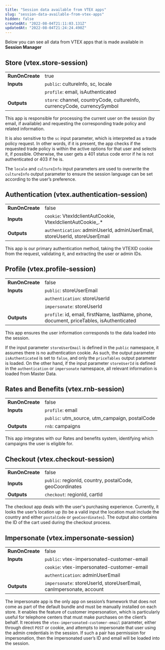 ```yaml
---
title: "Session data available from VTEX apps"
slug: "session-data-available-from-vtex-apps"
hidden: false
createdAt: "2022-08-04T21:11:03.131Z"
updatedAt: "2022-08-04T21:24:24.490Z"
---
```

Below you can see all data from VTEX apps that is made available in **Session Manager**

## Store (vtex.store-session)

|     |     |
| --- | --- |
| **RunOnCreate** | true |
| **Inputs**        | `public`: cultureInfo, sc, locale |
|                   | `profile`: email, isAuthenticated |
| **Outputs**       | `store`: channel, countryCode, cultureInfo, currencyCode, currencySymbol |

This app is responsible for processing the current user on the session (by email, if available) and requesting the corresponding trade policy and related information. 

It is also sensitive to the `sc` input parameter, which is interpreted as a trade policy request. In other words, if it is present, the app checks if the requested trade policy is within the active options for that user and selects it, if possible. Otherwise, the user gets a 401 status code error if he is not authenticated or 403 if he is. 

The `locale` and `cultureInfo` input parameters are used to overwrite the `cultureInfo` output parameter to ensure the session language can be set according to the user’s preference.

## Authentication (vtex.authentication-session)

|     |     |
| --- | --- |
| **RunOnCreate** | false |
| **Inputs**        | `cookie`: VtexIdclientAutCookie, VtexIdclientAutCookie_.* |
| **Outputs**       | `authentication`: adminUserId, adminUserEmail, storeUserId, storeUserEmail |

This app is our primary authentication method, taking the VTEXID cookie from the request, validating it, and extracting the user or admin IDs.

## Profile (vtex.profile-session)

|     |     |
| --- | --- |
| **RunOnCreate** | false |
| **Inputs**        | `public`: storeUserEmail |
|                   | `authentication`: storeUserId |
|                   | `impersonate`: storeUserId |
| **Outputs**       | `profile`: id, email, firstName, lastName, phone, document, priceTables, isAuthenticated |

This app ensures the user information corresponds to the data loaded into the session. 

If the input parameter `storeUserEmail` is defined in the `public` namespace, it assumes there is no authentication cookie. As such, the output parameter `isAuthenticated` is set to `false`, and only the `priceTables` output parameter is loaded. On the other hand, if the input parameter `storeUserId` is defined in the `authentication` or `impersonate` namespace, all relevant information is loaded from Master Data.

## Rates and Benefits (vtex.rnb-session)

|     |     |
| --- | --- |
| **RunOnCreate** | false |
| **Inputs**        | `profile`: email |
|                   | `public`: utm_source, utm_campaign, postalCode |
| **Outputs**       | `rnb`: campaigns |

This app integrates with our Rates and benefits system, identifying which campaigns the user is eligible for.

## Checkout (vtex.checkout-session)

|     |     |
| --- | --- |
| **RunOnCreate** | false |
| **Inputs**        | `public`: regionId, country, postalCode, geoCoordinates |
| **Outputs**       | `checkout`: regionId, cartId |

The checkout app deals with the user's purchasing experience. Currently, it looks the user’s location up (to be a valid input the location must include the country and either `postalCode` or `geoCoordinates`). The output also contains the ID of the cart used during the checkout process.

## Impersonate (vtex.impersonate-session)

|     |     |
| --- | --- |
| **RunOnCreate** | false |
| **Inputs**        | `public`: vtex-impersonated-customer-email |
|                   | `cookie`: vtex-impersonated-customer-email |
|                   | `authentication`: adminUserEmail |
| **Outputs**       | `impersonate`: storeUserId, storeUserEmail, canImpersonate, account |

The impersonate app is the only app on session’s framework that does not come as part of the default bundle and must be manually installed on each store. It enables the feature of customer impersonation, which is particularly useful for telephone centers that must make purchases on the client’s behalf. It receives the `vtex-impersonated-customer-email` parameter, either through direct `POST` or cookie, and attempts to impersonate that user using the admin credentials in the session. If such a pair has permission for impersonation, then the impersonated user’s ID and email will be loaded into the session.
